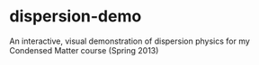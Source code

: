# dispersion-demo
An interactive, visual demonstration of dispersion physics for my Condensed Matter course (Spring 2013)
